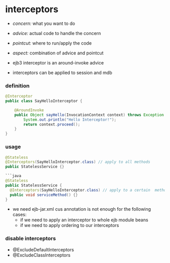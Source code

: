 # interceptors

- *concern:* what you want to do
- *advice:* actual code to handle the concern
- *pointcut:* where to run/apply the code
- *aspect:* combination of advice and pointcut

- ejb3 interceptor is an around-invoke advice

- interceptors can be applied to session and mdb

### definition

```java
@Interceptor
public class SayHelloInterceptor {

    @AroundInvoke
    public Object sayHello(InvocationContext context) throws Exception {
        System.out.println("Hello Interceptor!");
        return context.proceed();
    }
}
```

### usage

```java
@Stateless
@Interceptors(SayHelloInterceptor.class) // apply to all methods
public StatelessService {}

```java
@Stateless
public StatelessService {
  @Interceptors(SayHelloInterceptor.class) // apply to a certain  method
  public void serviceMethod() {}  
}
```

- we need ejb-jar.xml cus annotation is not enough for the following cases:
  - if we need to apply an interceptor to whole ejb module beans
  - if we need to apply ordering to our interceptors

### disable interceptors

- @ExcludeDefaultInterceptors
- @ExcludeClassInterceptors
